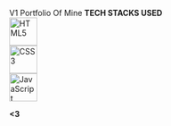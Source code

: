 V1 Portfolio Of Mine 
**TECH STACKS USED** <br>
<img src="https://cdn.jsdelivr.net/gh/devicons/devicon/icons/html5/html5-original.svg" alt="HTML5" width="50"/><br>
<img src="https://cdn.jsdelivr.net/gh/devicons/devicon/icons/css3/css3-original.svg" alt="CSS3" width="50"/><br>
<img src="https://cdn.jsdelivr.net/gh/devicons/devicon/icons/javascript/javascript-original.svg" alt="JavaScript" width="50"/><br>

**<3**
